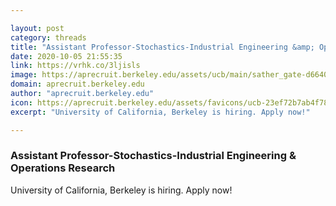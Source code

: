```yaml
---

layout: post
category: threads
title: "Assistant Professor-Stochastics-Industrial Engineering &amp; Operations Research"
date: 2020-10-05 21:55:35
link: https://vrhk.co/3ljisls
image: https://aprecruit.berkeley.edu/assets/ucb/main/sather_gate-d6640f8655540aba0a39a5f44a6922db4acb6bc185aa19a342401bd04ea7dceb.jpg
domain: aprecruit.berkeley.edu
author: "aprecruit.berkeley.edu"
icon: https://aprecruit.berkeley.edu/assets/favicons/ucb-23ef72b7ab4f78b7ed1311f9f4d5a961f2fecc7cfc6996473f54e7d6ca7428c8.ico
excerpt: "University of California, Berkeley is hiring. Apply now!"

---
```


### Assistant Professor-Stochastics-Industrial Engineering &amp; Operations Research

University of California, Berkeley is hiring. Apply now!
